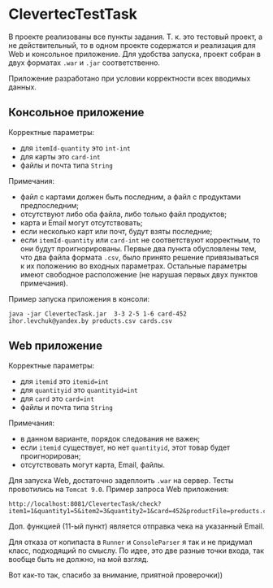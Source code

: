# ClevertecTestTask
В проекте реализованы все пункты задания. Т. к. это тестовый проект, а не действительный, то в одном проекте содержатся и реализация для Web и консольное приложение. Для удобства запуска, проект собран в двух форматах `.war` и `.jar` соответственно.

Приложение разработано при условии корректности всех вводимых данных.
## Консольное приложение
Корректные параметры:
- для `itemId-quantity` это `int-int` 
- для карты это `card-int` 
- файлы и почта типа `String`

Примечания:
- файл с картами должен быть последним, а файл с продуктами предпоследним;
- отсутствуют либо оба файла, либо только файл продуктов;
- карта и Email могут отсутствовать;
- если несколько карт или почт, будут взяты последние;
- если `itemId-quantity` или `card-int` не соответствуют корректным, то они будут проигнорированы.
Первые два пункта обусловлены тем, что два файла формата `.csv`, было принято решение привязываться к их положению во входных параметрах. Остальные параметры имеют свободное расположение (не нарушая первых двух пунктов примечания).

Пример запуска приложения в консоли:
````
java -jar ClevertecTask.jar  3-3 2-5 1-6 card-452 ihor.levchuk@yandex.by products.csv cards.csv
````

## Web приложение
Корректные параметры:
- для `itemid` это `itemid=int`
- для `quantityid` это `quantityid=int`
- для `card` это `card=int`
- файлы и почта типа `String`

Примечания:
- в данном варианте, порядок следования не важен; 
- если `itemid` существует, но нет `quantityid`, этот товар будет проигнорирован;
- отсутствовать могут карта, Email, файлы.

Для запуска Web, достаточно задеплоить `.war` на сервер. Тесты провотились на `Tomcat 9.0`.
Пример запроса Web приложения:
````
http://localhost:8081/ClevertecTask/check?item1=1&quantity1=5&item2=3&quantity2=1&card=452&productFile=products.csv&cardFile=cards.csv&email=ihor.levchuk@yandex.by
````

Доп. функцией (11-ый пункт) является отправка чека на указанный Email.

Для отказа от копипаста в `Runner` и `ConsoleParser` я так и не придумал класс, подходящий по смыслу. По идее, это две разные точки входа, так вообще быть не должно, на мой взгляд.

Вот как-то так, спасибо за внимание, приятной проверочки))
